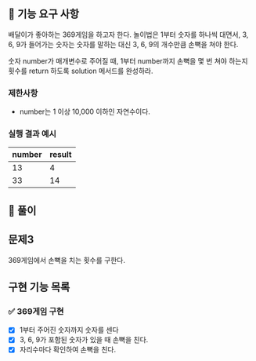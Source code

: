 ## 🚀 기능 요구 사항

배달이가 좋아하는 369게임을 하고자 한다. 놀이법은 1부터 숫자를 하나씩 대면서, 3, 6, 9가 들어가는 숫자는 숫자를 말하는 대신 3, 6, 9의 개수만큼 손뼉을 쳐야 한다.

숫자 number가 매개변수로 주어질 때, 1부터 number까지 손뼉을 몇 번 쳐야 하는지 횟수를 return 하도록 solution 메서드를 완성하라.

### 제한사항

- number는 1 이상 10,000 이하인 자연수이다.

### 실행 결과 예시

| number | result |
| --- | --- |
| 13 | 4 |
| 33 | 14 |

## 📝 풀이

## 문제3
369게임에서 손뼉을 치는 횟수를 구한다.

## 구현 기능 목록

### ✅ 369게임 구현
+ [x] 1부터 주어진 숫자까지 숫자를 센다
+ [x] 3, 6, 9가 포함된 숫자가 있을 때 손뼉을 친다.
+ [x] 자리수마다 확인하여 손뼉을 친다. 
